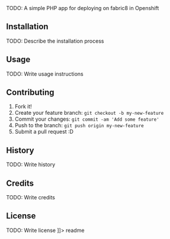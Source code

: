 <snippet>
  <content><![CDATA[
# ${1:Project Name}

TODO: A simple PHP app for deploying on fabric8 in Openshift

## Installation

TODO: Describe the installation process

## Usage

TODO: Write usage instructions

## Contributing

1. Fork it!
2. Create your feature branch: `git checkout -b my-new-feature`
3. Commit your changes: `git commit -am 'Add some feature'`
4. Push to the branch: `git push origin my-new-feature`
5. Submit a pull request :D

## History

TODO: Write history

## Credits

TODO: Write credits

## License

TODO: Write license
]]></content>
  <tabTrigger>readme</tabTrigger>
</snippet>
